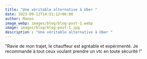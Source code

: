 ```yaml
---
title: "Une véritable alternative à Uber "
date: 2023-09-12T14:51:12+06:00
author: Manon
image_webp: images/blog/blog-post-1.webp
image: images/blog/blog-post-1.jpg
description : "Une véritable alternative à Uber "
---
```


 "Ravie de mon trajet, le chauffeur est agréable et expérimenté. Je recommande à tout ceux voulant prendre un vtc en toute sécurité !"